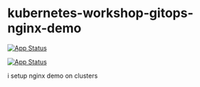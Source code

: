 # kubernetes-workshop-gitops-nginx-demo

[![App Status](https://gitops.s.pub-dev.tech/api/badge?name=nginx-demo-dev&revision=true)](https://gitops.s.pub-dev.tech/applications/nginx-demo-dev)

[![App Status](https://gitops.s.pub-dev.tech/api/badge?name=nginx-demo&revision=true)](https://gitops.s.pub-dev.tech/applications/nginx-demo)

i setup nginx demo on clusters
